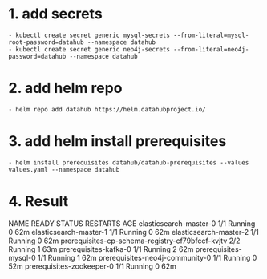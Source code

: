 # 1. add secrets
	- kubectl create secret generic mysql-secrets --from-literal=mysql-root-password=datahub --namespace datahub
	- kubectl create secret generic neo4j-secrets --from-literal=neo4j-password=datahub --namespace datahub
# 2. add helm repo
	- helm repo add datahub https://helm.datahubproject.io/
# 3. add helm install prerequisites
	- helm install prerequisites datahub/datahub-prerequisites --values values.yaml --namespace datahub

# 4. Result
NAME                                               READY   STATUS      RESTARTS   AGE
elasticsearch-master-0                             1/1     Running     0          62m
elasticsearch-master-1                             1/1     Running     0          62m
elasticsearch-master-2                             1/1     Running     0          62m
prerequisites-cp-schema-registry-cf79bfccf-kvjtv   2/2     Running     1          63m
prerequisites-kafka-0                              1/1     Running     2          62m
prerequisites-mysql-0                              1/1     Running     1          62m
prerequisites-neo4j-community-0                    1/1     Running     0          52m
prerequisites-zookeeper-0                          1/1     Running     0          62m
